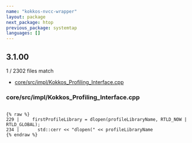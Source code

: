 ```yaml
---
name: "kokkos-nvcc-wrapper"
layout: package
next_package: htop
previous_package: systemtap
languages: []
---
```

## 3.1.00
1 / 2302 files match

 - [core/src/impl/Kokkos_Profiling_Interface.cpp](#coresrcimplkokkos_profiling_interfacecpp)

### core/src/impl/Kokkos_Profiling_Interface.cpp

```

{% raw %}
229 |     firstProfileLibrary = dlopen(profileLibraryName, RTLD_NOW | RTLD_GLOBAL);
234 |       std::cerr << "dlopen(" << profileLibraryName
{% endraw %}

```